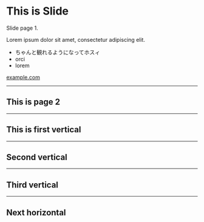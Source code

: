 # This is Slide
Slide page 1.

Lorem ipsum dolor sit amet, consectetur adipiscing elit. 

- ちゃんと観れるようになってホスィ
- orci
- lorem

[example.com](http://example.com/)

---

## This is page 2

***

## This is first vertical

---

## Second vertical

---

## Third vertical

***

## Next horizontal
